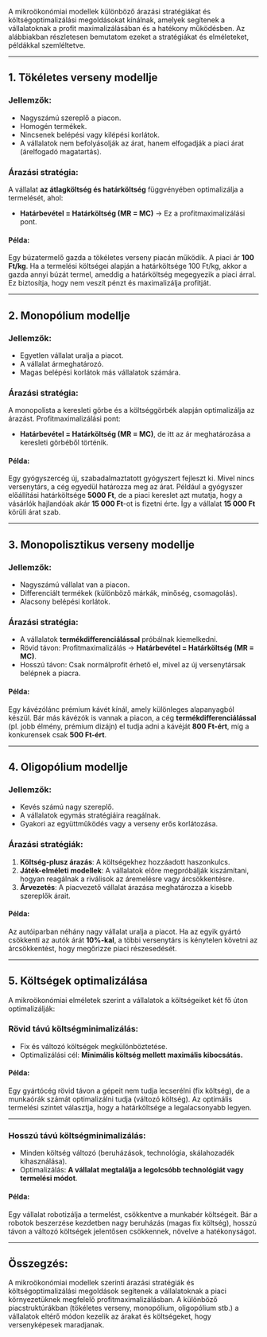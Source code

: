 A mikroökonómiai modellek különböző árazási stratégiákat és költségoptimalizálási megoldásokat kínálnak, amelyek segítenek a vállalatoknak a profit maximalizálásában és a hatékony működésben. Az alábbiakban részletesen bemutatom ezeket a stratégiákat és elméleteket, példákkal szemléltetve.

---

## **1. Tökéletes verseny modellje**
### **Jellemzők:**
- Nagyszámú szereplő a piacon.
- Homogén termékek.
- Nincsenek belépési vagy kilépési korlátok.
- A vállalatok nem befolyásolják az árat, hanem elfogadják a piaci árat (árelfogadó magatartás).

### **Árazási stratégia:**
A vállalat **az átlagköltség és határköltség** függvényében optimalizálja a termelését, ahol:
- **Határbevétel = Határköltség (MR = MC)** → Ez a profitmaximalizálási pont.

#### **Példa:**
Egy búzatermelő gazda a tökéletes verseny piacán működik. A piaci ár **100 Ft/kg**. Ha a termelési költségei alapján a határköltsége 100 Ft/kg, akkor a gazda annyi búzát termel, ameddig a határköltség megegyezik a piaci árral. Ez biztosítja, hogy nem veszít pénzt és maximalizálja profitját.

---

## **2. Monopólium modellje**
### **Jellemzők:**
- Egyetlen vállalat uralja a piacot.
- A vállalat ármeghatározó.
- Magas belépési korlátok más vállalatok számára.

### **Árazási stratégia:**
A monopolista a keresleti görbe és a költséggörbék alapján optimalizálja az árazást. Profitmaximalizálási pont:
- **Határbevétel = Határköltség (MR = MC)**, de itt az ár meghatározása a keresleti görbéből történik.

#### **Példa:**
Egy gyógyszercég új, szabadalmaztatott gyógyszert fejleszt ki. Mivel nincs versenytárs, a cég egyedül határozza meg az árat. Például a gyógyszer előállítási határköltsége **5000 Ft**, de a piaci kereslet azt mutatja, hogy a vásárlók hajlandóak akár **15 000 Ft**-ot is fizetni érte. Így a vállalat **15 000 Ft** körüli árat szab.

---

## **3. Monopolisztikus verseny modellje**
### **Jellemzők:**
- Nagyszámú vállalat van a piacon.
- Differenciált termékek (különböző márkák, minőség, csomagolás).
- Alacsony belépési korlátok.

### **Árazási stratégia:**
- A vállalatok **termékdifferenciálással** próbálnak kiemelkedni.
- Rövid távon: Profitmaximalizálás → **Határbevétel = Határköltség (MR = MC)**.
- Hosszú távon: Csak normálprofit érhető el, mivel az új versenytársak belépnek a piacra.

#### **Példa:**
Egy kávézólánc prémium kávét kínál, amely különleges alapanyagból készül. Bár más kávézók is vannak a piacon, a cég **termékdifferenciálással** (pl. jobb élmény, prémium dizájn) el tudja adni a kávéját **800 Ft-ért**, míg a konkurensek csak **500 Ft-ért**.

---

## **4. Oligopólium modellje**
### **Jellemzők:**
- Kevés számú nagy szereplő.
- A vállalatok egymás stratégiáira reagálnak.
- Gyakori az együttműködés vagy a verseny erős korlátozása.

### **Árazási stratégiák:**
1. **Költség-plusz árazás**: A költségekhez hozzáadott haszonkulcs.
2. **Játék-elméleti modellek**: A vállalatok előre megpróbálják kiszámítani, hogyan reagálnak a riválisok az áremelésre vagy árcsökkentésre.
3. **Árvezetés**: A piacvezető vállalat árazása meghatározza a kisebb szereplők árait.

#### **Példa:**
Az autóiparban néhány nagy vállalat uralja a piacot. Ha az egyik gyártó csökkenti az autók árát **10%-kal**, a többi versenytárs is kénytelen követni az árcsökkentést, hogy megőrizze piaci részesedését.

---

## **5. Költségek optimalizálása**
A mikroökonómiai elméletek szerint a vállalatok a költségeiket két fő úton optimalizálják:

### **Rövid távú költségminimalizálás:**
- Fix és változó költségek megkülönböztetése.
- Optimalizálási cél: **Minimális költség mellett maximális kibocsátás.**

#### **Példa:**
Egy gyártócég rövid távon a gépeit nem tudja lecserélni (fix költség), de a munkaórák számát optimalizálni tudja (változó költség). Az optimális termelési szintet választja, hogy a határköltsége a legalacsonyabb legyen.

---

### **Hosszú távú költségminimalizálás:**
- Minden költség változó (beruházások, technológia, skálahozadék kihasználása).
- Optimalizálás: **A vállalat megtalálja a legolcsóbb technológiát vagy termelési módot**.

#### **Példa:**
Egy vállalat robotizálja a termelést, csökkentve a munkabér költségeit. Bár a robotok beszerzése kezdetben nagy beruházás (magas fix költség), hosszú távon a változó költségek jelentősen csökkennek, növelve a hatékonyságot.

---

## **Összegzés:**
A mikroökonómiai modellek szerinti árazási stratégiák és költségoptimalizálási megoldások segítenek a vállalatoknak a piaci környezetüknek megfelelő profitmaximalizálásban. A különböző piacstruktúrákban (tökéletes verseny, monopólium, oligopólium stb.) a vállalatok eltérő módon kezelik az árakat és költségeket, hogy versenyképesek maradjanak.

